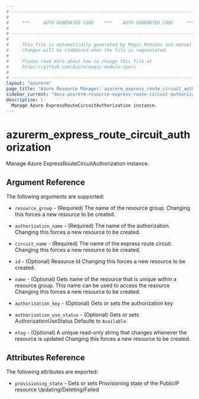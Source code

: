 ```yaml
---
# ----------------------------------------------------------------------------
#
#     ***     AUTO GENERATED CODE    ***    AUTO GENERATED CODE     ***
#
# ----------------------------------------------------------------------------
#
#     This file is automatically generated by Magic Modules and manual
#     changes will be clobbered when the file is regenerated.
#
#     Please read more about how to change this file at
#     https://github.com/Azure/magic-module-specs
#
# ----------------------------------------------------------------------------
layout: "azurerm"
page_title: "Azure Resource Manager: azurerm_express_route_circuit_authorization"
sidebar_current: "docs-azurerm-resource-express-route-circuit-authorization"
description: |-
  Manage Azure ExpressRouteCircuitAuthorization instance.
---
```


# azurerm_express_route_circuit_authorization

Manage Azure ExpressRouteCircuitAuthorization instance.


## Argument Reference

The following arguments are supported:

* `resource_group` - (Required) The name of the resource group. Changing this forces a new resource to be created.

* `authorization_name` - (Required) The name of the authorization. Changing this forces a new resource to be created.

* `circuit_name` - (Required) The name of the express route circuit. Changing this forces a new resource to be created.

* `id` - (Optional) Resource Id Changing this forces a new resource to be created.

* `name` - (Optional) Gets name of the resource that is unique within a resource group. This name can be used to access the resource Changing this forces a new resource to be created.

* `authorization_key` - (Optional) Gets or sets the authorization key

* `authorization_use_status` - (Optional) Gets or sets AuthorizationUseStatus Defaults to `Available`.

* `etag` - (Optional) A unique read-only string that changes whenever the resource is updated Changing this forces a new resource to be created.

## Attributes Reference

The following attributes are exported:

* `provisioning_state` - Gets or sets Provisioning state of the PublicIP resource Updating/Deleting/Failed
